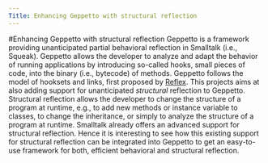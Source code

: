 ```yaml
---
Title: Enhancing Geppetto with structural reflection
---
```

#Enhancing Geppetto with structural reflection
Geppetto is a framework providing unanticipated partial behavioral reflection in Smalltalk (i.e., Squeak). Geppetto allows the developer to analyze and adapt the behavior of running applications by introducing so-called hooks, small pieces of code, into the binary (i.e., bytecode) of methods. Geppetto follows the model of hooksets and links, first proposed by [Reflex](http://reflex.dcc.uchile.cl/).
This projects aims at also adding support for unanticipated <i>structural</i> reflection to Geppetto. Structural reflection allows the developer to change the structure of a program at runtime, e.g., to add new methods or instance variable to classes, to change the inheritance, or simply to analyze the structure of a program at runtime.
Smalltalk already offers an advanced support for structural reflection. Hence it is interesting to see how this existing support for structural reflection can be integrated into Geppetto to get an easy-to-use framework for both, efficient behavioral and structural reflection.
